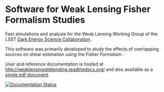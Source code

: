 Software for Weak Lensing Fisher Formalism Studies
============================================

Fast simulations and analysis for the Weak Lensing Working Group of the LSST [Dark Energy Science Collaboration](http://www.lsst-desc.org).

This software was primarily developed to study the effects of overlapping sources on shear estimation using the Fisher Formalism. 

User and reference documentation is hosted at http://weaklensingdeblending.readthedocs.org/ and also available as a [single pdf document](https://readthedocs.org/projects/weaklensingfisherformalism/downloads/pdf/latest/).

[![Documentation Status](http://weaklensingfisherformalism.readthedocs.io/en/latest/)](https://readthedocs.org/projects/weaklensingfisherformalism/?badge=latest)

